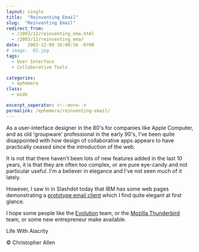 ```yaml
---
layout: single
title:  "Reinventing Email"
slug:  "Reinventing Email"
redirect_from:
  - /2003/12/reinventing_ema.html
  - /2003/12/reinventing_ema/
date:   2003-12-09 16:00:56 -0700
# image:  02.jpg
tags: 
  - User Interface
  - Collaborative Tools

categories:
  - ephemera
class:
  - wide

excerpt_seperator: <!--more-->
permalink: /ephemera/reinventing-email/
---
```


As a user-interface designer in the 80's for companies like Apple Computer, and as old 'groupware' professional in the early 90's, I've been quite disappointed with how design of collaborative apps appears to have practically ceased since the introduction of the web.

It is not that there haven't been lots of new features added in the last 10 years, it is that they are often too complex, or are pure eye-candy and not particular useful. I'm a believer in elegance and I've not seen much of it lately.

However, I saw in in Slashdot today that IBM has some web pages demonstrating a [prototype email client](https://web.archive.org/web/20060718092649/http://www.research.ibm.com/remail/index.html) which I find quite elegant at first glance.

I hope some people like the [Evolution](http://www.gnome.org/projects/evolution/) team, or the [Mozilla Thunderbird](http://www.mozilla.org/products/thunderbird/) team, or some new entrepreneur make available.

Life With Alacrity

© Christopher Allen